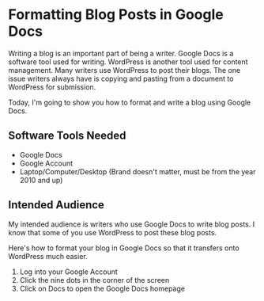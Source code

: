 # Formatting Blog Posts in Google Docs

Writing a blog is an important part of being a writer. Google Docs is a software tool used for writing. WordPress is another tool used for content management. Many writers use WordPress to post their blogs. The one issue writers always have is copying and pasting from a document to WordPress for submission. 

Today, I'm going to show you how to format and write a blog using Google Docs.




## Software Tools Needed

- Google Docs
- Google Account
- Laptop/Computer/Desktop (Brand doesn't matter, must be from the year 2010 and up)




## Intended Audience

My intended audience is writers who use Google Docs to write blog posts. I know that some of you use WordPress to post these blog posts. 

Here's how to format your blog in Google Docs so that it transfers onto WordPress much easier.





1. Log into your Google Account
2. Click the nine dots in the corner of the screen
3. Click on Docs to open the Google Docs homepage
